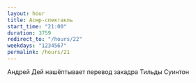 ```yaml
---
layout: hour
title: Асмр-спектакль
start_time: "21:00"
duration: 3759
redirect_to: "/hours/22"
weekdays: "1234567"
permalink: /hours/21
---
```


Андрей Дей нашёптывает перевод закадра Тильды Суинтон
